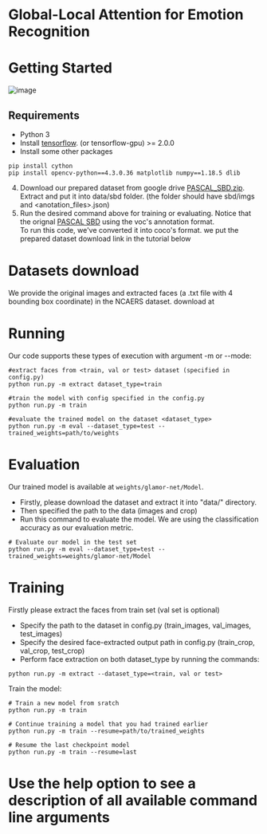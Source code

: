# Global-Local Attention for Emotion Recognition



# Getting Started

![image](dataset_examples/ex1.png)

## Requirements
- Python 3
- Install [tensorflow](https://www.tensorflow.org/install). (or tensorflow-gpu) >= 2.0.0 
- Install some other packages
```Shell
pip install cython
pip install opencv-python==4.3.0.36 matplotlib numpy==1.18.5 dlib
```




4. Download our prepared dataset from google drive [PASCAL_SBD.zip](https://drive.google.com/file/d/1uyZtl6LDxbgHC7ctDl0rbGlxOOrvCssG/view?usp=sharing).
Extract and put it into data/sbd folder. (the folder should have sbd/imgs and <anotation_files>.json)
5. Run the desired command above for training or evaluating.
Notice that the orignal [PASCAL SBD](http://home.bharathh.info/pubs/codes/SBD/download.html) using the voc's annotation format.\
To run this code, we've converted it into coco's format. we put the prepared dataset download link in the tutorial below

# Datasets download
We provide the original images and extracted faces (a .txt file with 4 bounding box coordinate) in the NCAERS dataset.
download at []()

# Running
Our code supports these types of execution with argument -m or --mode:
```
#extract faces from <train, val or test> dataset (specified in config.py)
python run.py -m extract dataset_type=train

#train the model with config specified in the config.py
python run.py -m train 

#evaluate the trained model on the dataset <dataset_type>
python run.py -m eval --dataset_type=test --trained_weights=path/to/weights
```

# Evaluation
Our trained model is available at ```weights/glamor-net/Model```.
- Firstly, please download the dataset and extract it into "data/" directory.
- Then specified the path to the data (images and crop)
- Run this command to evaluate the model. We are using the classification accuracy as our evaluation metric.
```
# Evaluate our model in the test set
python run.py -m eval --dataset_type=test --trained_weights=weights/glamor-net/Model
```


# Training 
Firstly please extract the faces from train set (val set is optional)
- Specify the path to the dataset in config.py (train_images, val_images, test_images)
- Specify the desired face-extracted output path in config.py (train_crop, val_crop, test_crop)
- Perform face extraction on both dataset_type by running the commands:
```
python run.py -m extract --dataset_type=<train, val or test>
```
Train the model:
```
# Train a new model from sratch
python run.py -m train 

# Continue training a model that you had trained earlier
python run.py -m train --resume=path/to/trained_weights

# Resume the last checkpoint model
python run.py -m train --resume=last
```

# Use the help option to see a description of all available command line arguments












